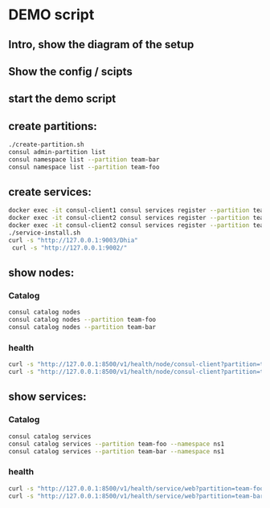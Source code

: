 # DEMO script

## Intro, show the diagram of the setup

## Show the config / scipts

## start the demo script

## create partitions:
```bash
./create-partition.sh
consul admin-partition list
consul namespace list --partition team-bar
consul namespace list --partition team-foo
```
## create services:
```bash
docker exec -it consul-client1 consul services register --partition team-foo --namespace ns1 /tmp/service.json
docker exec -it consul-client2 consul services register --partition team-foo --namespace ns1 /tmp/service.json
docker exec -it consul-client2 consul services register --partition team-bar --namespace ns1 /tmp/service.json
./service-install.sh
curl -s "http://127.0.0.1:9003/Dhia"
 curl -s "http://127.0.0.1:9002/"
```

## show nodes:

### Catalog

```bash
consul catalog nodes
consul catalog nodes --partition team-foo
consul catalog nodes --partition team-bar
```

### health

```bash
curl -s "http://127.0.0.1:8500/v1/health/node/consul-client?partition=team-foo&ns=ns1" | jq .
curl -s "http://127.0.0.1:8500/v1/health/node/consul-client?partition=team-bar&ns=ns1" | jq .
```

## show services:

### Catalog

```bash
consul catalog services
consul catalog services --partition team-foo --namespace ns1
consul catalog services --partition team-bar --namespace ns1
```

### health

```bash
curl -s "http://127.0.0.1:8500/v1/health/service/web?partition=team-foo&ns=ns1" | jq '.[].Checks[1]'
curl -s "http://127.0.0.1:8500/v1/health/service/web?partition=team-bar&ns=ns1" | jq '.[].Checks[0]'
```
